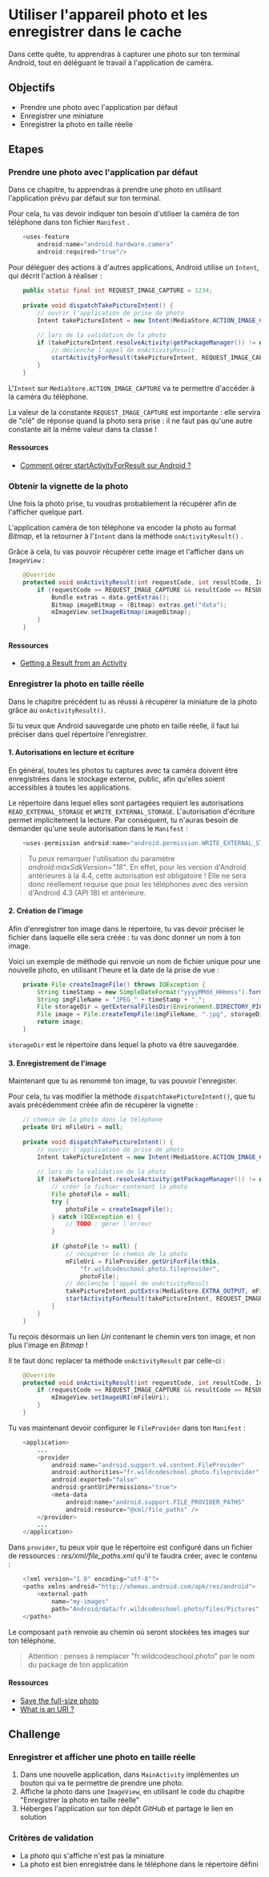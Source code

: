 # Utiliser l'appareil photo et les enregistrer dans le cache

Dans cette quête, tu apprendras à capturer une photo sur ton terminal Android, tout en déléguant le travail à l'application de caméra.

## Objectifs

* Prendre une photo avec l'application par défaut
* Enregistrer une miniature
* Enregistrer la photo en taille réelle

## Etapes

### Prendre une photo avec l'application par défaut

Dans ce chapitre, tu apprendras à prendre une photo en utilisant l'application prévu par défaut sur ton terminal.

Pour cela, tu vas devoir indiquer ton besoin d'utiliser la caméra de ton téléphone dans ton fichier `Manifest` .

``` java
	<uses-feature
		android:name="android.hardware.camera"
		android:required="true"/>
```

Pour déléguer des actions à d'autres applications, Android utilise un `Intent`, qui décrit l'action à réaliser :

``` java
    public static final int REQUEST_IMAGE_CAPTURE = 1234;
    
    private void dispatchTakePictureIntent() {
        // ouvrir l'application de prise de photo
        Intent takePictureIntent = new Intent(MediaStore.ACTION_IMAGE_CAPTURE);
        
        // lors de la validation de la photo
        if (takePictureIntent.resolveActivity(getPackageManager()) != null) {
            // déclenche l'appel de onActivityResult
            startActivityForResult(takePictureIntent, REQUEST_IMAGE_CAPTURE);
        }
    }
```

L'`Intent` sur `MediaStore.ACTION_IMAGE_CAPTURE` va te permettre d'accéder à la caméra du téléphone.

La valeur de la constante `REQUEST_IMAGE_CAPTURE` est importante : elle servira de "clé" de réponse quand la photo sera prise : il ne faut pas qu'une autre constante ait la même valeur dans ta classe !

#### Ressources

* [Comment gérer startActivityForResult sur Android ?](https://code.i-harness.com/fr/q/9eccf7)

### Obtenir la vignette de la photo

Une fois la photo prise, tu voudras probablement la récupérer afin de l'afficher quelque part.

L'application caméra de ton téléphone va encoder la photo au format *Bitmap*, et la retourner à l'`Intent` dans la méthode `onActivityResult()` . 

Grâce à cela, tu vas pouvoir récupérer cette image et l'afficher dans un `ImageView` :

``` java
    @Override
    protected void onActivityResult(int requestCode, int resultCode, Intent data) {
        if (requestCode == REQUEST_IMAGE_CAPTURE && resultCode == RESULT_OK) {
            Bundle extras = data.getExtras();
            Bitmap imageBitmap = (Bitmap) extras.get("data");
            mImageView.setImageBitmap(imageBitmap);
        }
    }
```

#### Ressources

* [Getting a Result from an Activity](https://developer.android.com/training/basics/intents/result)

### Enregistrer la photo en taille réelle

Dans le chapitre précédent tu as réussi à récupérer la miniature de la photo grâce au `onActivityResult()`.

Si tu veux que Android sauvegarde une photo en taille réelle, il faut lui préciser dans quel répertoire l'enregistrer.

#### 1. Autorisations en lecture et écriture

En général, toutes les photos tu captures avec ta caméra doivent être enregistrées dans le stockage externe, public, afin qu'elles soient accessibles à toutes les applications.

Le répertoire dans lequel elles sont partagées requiert les autorisations `READ_EXTERNAL_STORAGE` et `WRITE_EXTERNAL_STORAGE`. 
L'autorisation d'écriture permet implicitement la lecture. Par conséquent, tu n'auras besoin de demander qu'une seule autorisation dans le `Manifest` :

``` java
    <uses-permission android:name="android.permission.WRITE_EXTERNAL_STORAGE" android:maxSdkVersion="18" />
```

> Tu peux remarquer l'utilisation du paramètre *android:maxSdkVersion="18"*.
En effet, pour les version d'Android antérieures à la 4.4, cette autorisation est obligatoire !
Elle ne sera donc réellement requise que pour les téléphones avec des version d'Android 4.3 (API 18) et antérieure.

#### 2. Création de l'image

Afin d'enregistrer ton image dans le répertoire, tu vas devoir préciser le fichier dans laquelle elle sera créée : tu vas donc donner un nom à ton image.

Voici un exemple de méthode qui renvoie un nom de fichier unique pour une nouvelle photo, en utilisant l'heure et la date de la prise de vue :


``` java
    private File createImageFile() throws IOException {
        String timeStamp = new SimpleDateFormat("yyyyMMdd_HHmmss").format(new Date());
        String imgFileName = "JPEG_" + timeStamp + "_";
        File storageDir = getExternalFilesDir(Environment.DIRECTORY_PICTURES);
        File image = File.createTempFile(imgFileName, ".jpg", storageDir);
        return image;
    }
```

`storageDir` est le répertoire dans lequel la photo va être sauvegardée.

#### 3. Enregistrement de l'image

Maintenant que tu as renommé ton image, tu vas pouvoir l'enregister.

Pour cela, tu vas modifier la méthode `dispatchTakePictureIntent()`, que tu avais précédemment créée afin de récupérer la vignette :

``` java
    // chemin de la photo dans le téléphone
    private Uri mFileUri = null;
    
    private void dispatchTakePictureIntent() {
        // ouvrir l'application de prise de photo
        Intent takePictureIntent = new Intent(MediaStore.ACTION_IMAGE_CAPTURE);
        
        // lors de la validation de la photo
        if (takePictureIntent.resolveActivity(getPackageManager()) != null) {
            // créer le fichier contenant la photo
            File photoFile = null;
            try {
                photoFile = createImageFile();
            } catch (IOException e) {
                // TODO : gérer l'erreur
            }
            
            if (photoFile != null) {
                // récupèrer le chemin de la photo
                mFileUri = FileProvider.getUriForFile(this,
                    "fr.wildcodeschool.photo.fileprovider",
                    photoFile);
                // déclenche l'appel de onActivityResult
                takePictureIntent.putExtra(MediaStore.EXTRA_OUTPUT, mFileUri);
                startActivityForResult(takePictureIntent, REQUEST_IMAGE_CAPTURE);
            }
        }
    }
```

Tu reçois désormais un lien *Uri* contenant le chemin vers ton image, et non plus l'image en *Bitmap* !

Il te faut donc replacer ta méthode `onActivityResult` par celle-ci :

``` java
    @Override
    protected void onActivityResult(int requestCode, int resultCode, Intent data) {
        if (requestCode == REQUEST_IMAGE_CAPTURE && resultCode == RESULT_OK) {
            mImageView.setImageURI(mFileUri);
        }
    }
```

Tu vas maintenant devoir configurer le `FileProvider` dans ton `Manifest` :

``` java
    <application>
        ...
        <provider
            android:name="android.support.v4.content.FileProvider"
            android:authorities="fr.wildcodeschool.photo.fileprovider"
            android:exported="false"
            android:grantUriPermissions="true">
            <meta-data
                android:name="android.support.FILE_PROVIDER_PATHS"
                android:resource="@xml/file_paths" />
        </provider>
        ...
    </application>
```

Dans `provider`, tu peux voir que le répertoire est configuré dans un fichier de ressources : *res/xml/file_paths.xml* qu'il te faudra créer, avec le contenu :

``` java
    <?xml version="1.0" encoding="utf-8"?>
    <paths xmlns:android="http://shemas.android.com/apk/res/android">
        <external-path
            name="my-images"
            path="Android/data/fr.wildcodeschool.photo/files/Pictures" />
    </paths>
```

Le composant `path` renvoie au chemin où seront stockées tes images sur ton téléphone.

> Attention : penses à remplacer "fr.wildcodeschool.photo" par le nom du package de ton application

#### Ressources

* [Save the full-size photo](https://developer.android.com/training/camera/photobasics#TaskPath)
* [What is an URI ?](https://stackoverflow.com/a/31600191)

## Challenge

### Enregistrer et afficher une photo en taille réelle

1. Dans une nouvelle application, dans `MainActivity` implémentes un bouton qui va te permettre de prendre une photo.
2. Affiche la photo dans une `ImageView`, en utilisant le code du chapitre "Enregistrer la photo en taille réelle"
3. Héberges l'application sur ton dépôt *GitHub* et partage le lien en solution

### Critères de validation

* La photo qui s'affiche n'est pas la miniature
* La photo est bien enregistrée dans le téléphone dans le répertoire défini